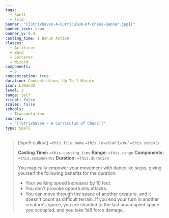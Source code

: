 ```yaml
---
tags:
  - Spell
  - lvl2
banner: "[[Strixhaven-A-Curriculum-Of-Chaos-Banner.jpg]]"
banner_lock: true
banner_y: 0.4
casting_time: 1 Bonus Action
classes:
  - Artificer
  - Bard
  - Sorcerer
  - Wizard
components:
  - S
concentration: true
duration: Concentration, Up To 1 Minute
icon: LiWand2
level: 2
range: Self
ritual: false
scales: false
schools:
  - Transmutation
sources:
  - "[[Strixhaven - A Curriculum of Chaos]]"
type: Spell
---
```

>[!spell-callout] `=this.file.name`
>*`=this.level`nd-Level `=this.schools`*
>
>**Casting Time:** `=this.casting_time`
>**Range:** `=this.range`
>**Components:** `=this.components`
>**Duration:** `=this.duration`
>
>You magically empower your movement with dancelike steps, giving yourself the following benefits for the duration:
>
>* Your walking speed increases by 10 feet.
>* You don't provoke opportunity attacks.
>* You can move through the space of another creature, and it doesn't count as difficult terrain. If you end your turn in another creature's space, you are shunted to the last unoccupied space you occupied, and you take 1d8 force damage.
>
>
